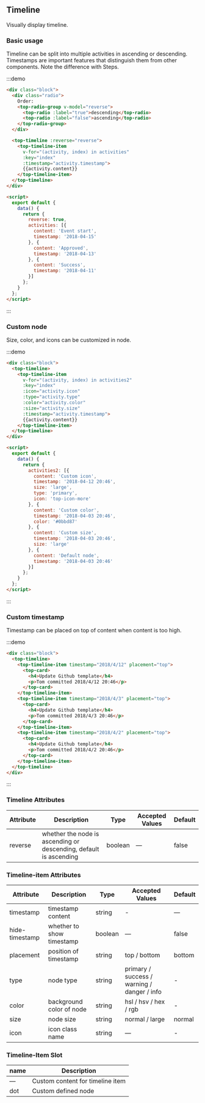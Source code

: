 ## Timeline

Visually display timeline.

### Basic usage

Timeline can be split into multiple activities in ascending or descending. Timestamps are important features that distinguish them from other components. Note the difference with Steps.

:::demo
```html
<div class="block">
  <div class="radio">
    Order: 
    <top-radio-group v-model="reverse">
      <top-radio :label="true">descending</top-radio>
      <top-radio :label="false">ascending</top-radio>
    </top-radio-group>
  </div>

  <top-timeline :reverse="reverse">
    <top-timeline-item
      v-for="(activity, index) in activities"
      :key="index"
      :timestamp="activity.timestamp">
      {{activity.content}}
    </top-timeline-item>
  </top-timeline>
</div>

<script>
  export default {
    data() {
      return {
        reverse: true,
        activities: [{
          content: 'Event start',
          timestamp: '2018-04-15'
        }, {
          content: 'Approved',
          timestamp: '2018-04-13'
        }, {
          content: 'Success',
          timestamp: '2018-04-11'
        }]
      };
    }
  };
</script>
```
:::

### Custom node

Size, color, and icons can be customized in node.

:::demo
```html
<div class="block">
  <top-timeline>
    <top-timeline-item
      v-for="(activity, index) in activities2"
      :key="index"
      :icon="activity.icon"
      :type="activity.type"
      :color="activity.color"
      :size="activity.size"
      :timestamp="activity.timestamp">
      {{activity.content}}
    </top-timeline-item>
  </top-timeline>
</div>

<script>
  export default {
    data() {
      return {
        activities2: [{
          content: 'Custom icon',
          timestamp: '2018-04-12 20:46',
          size: 'large',
          type: 'primary',
          icon: 'top-icon-more'
        }, {
          content: 'Custom color',
          timestamp: '2018-04-03 20:46',
          color: '#0bbd87'
        }, {
          content: 'Custom size',
          timestamp: '2018-04-03 20:46',
          size: 'large'
        }, {
          content: 'Default node',
          timestamp: '2018-04-03 20:46'
        }]
      };
    }
  };
</script>
```
:::

### Custom timestamp

Timestamp can be placed on top of content when content is too high.

:::demo
```html
<div class="block">
  <top-timeline>
    <top-timeline-item timestamp="2018/4/12" placement="top">
      <top-card>
        <h4>Update Github template</h4>
        <p>Tom committed 2018/4/12 20:46</p>
      </top-card>
    </top-timeline-item>
    <top-timeline-item timestamp="2018/4/3" placement="top">
      <top-card>
        <h4>Update Github template</h4>
        <p>Tom committed 2018/4/3 20:46</p>
      </top-card>
    </top-timeline-item>
    <top-timeline-item timestamp="2018/4/2" placement="top">
      <top-card>
        <h4>Update Github template</h4>
        <p>Tom committed 2018/4/2 20:46</p>
      </top-card>
    </top-timeline-item>
  </top-timeline>
</div>
```
:::

### Timeline Attributes
| Attribute      | Description    | Type      | Accepted Values | Default   |
|---------- |-------- |---------- |-------------  |-------- |
| reverse | whether the node is ascending or descending, default is ascending | boolean | — | false |

### Timeline-item Attributes
| Attribute      | Description    | Type      | Accepted Values | Default   |
|---------- |-------- |---------- |-------------  |-------- |
| timestamp     | timestamp content | string  | - | — |
| hide-timestamp  | whether to show timestamp | boolean | — | false |
| placement | position of timestamp | string | top / bottom | bottom |
| type | node type | string | primary / success / warning / danger / info | - |
| color | background color of node | string | hsl / hsv / hex / rgb | - |
| size | node size | string | normal / large | normal |
| icon | icon class name | string | — | - |

### Timeline-Item Slot
| name | Description |
|------|--------|
| — | Custom content for timeline item |
| dot | Custom defined node |
